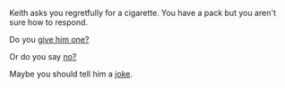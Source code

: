 Keith asks you regretfully for a cigarette. You have a pack but you aren't sure how to respond.

Do you [give him one?](../yes/yes.md)

Or do you say [no?](../no/no.md)

Maybe you should tell him a [joke](../joke/joke.md).
